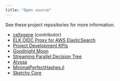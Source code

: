 ```yaml
---
title: "Open source"
---
```


See these project repositories for more information.

* [cellxgene](https://github.com/chanzuckerberg/cellxgene) (contributor)
* [ELK OIDC Proxy for AWS ElasticSearch](https://github.com/chanzuckerberg/elk-oidc-proxy)
* [Project Development KPIs](https://github.com/soundcloud/project-dev-kpis)
* [Goodnight Moon](https://github.com/mweiden/goodnight-moon)
* [Streaming Parallel Decision Tree](https://github.com/soundcloud/spdt)
* [Alyssa](https://github.com/mweiden/alyssa)
* [MinimalPerfectHashes.jl](https://github.com/soundcloud/MinimalPerfectHashes.jl)
* [Sketchy Core](https://github.com/soundcloud/sketchy-core)
